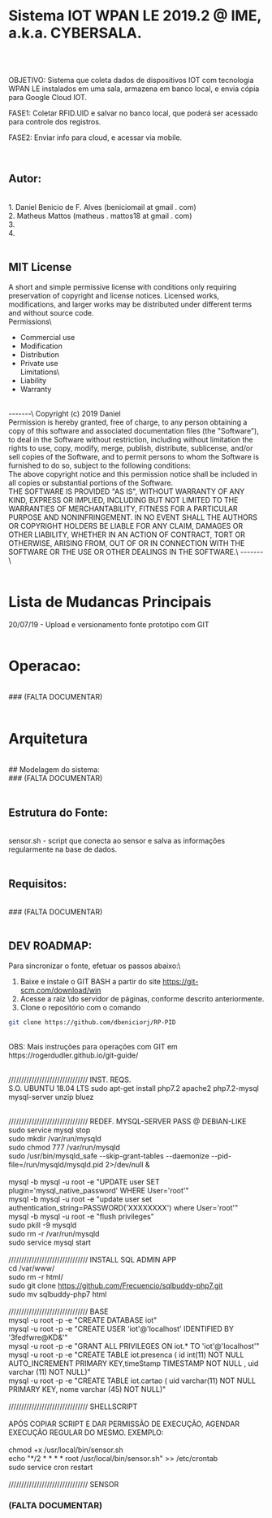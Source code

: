# Sistema IOT WPAN LE 2019.2 @ IME, a.k.a. CYBERSALA.
<br/>
<br/>

OBJETIVO: Sistema que coleta dados de dispositivos IOT com tecnologia WPAN LE instalados em uma sala, armazena em banco local, e envia cópia para Google Cloud IOT.

FASE1: Coletar RFID.UID e salvar no banco local, que poderá ser acessado para controle dos registros.

FASE2: Enviar info para cloud, e acessar via mobile.

<br/>

## Autor: 
<br/>
1.	Daniel Benicio de F. Alves (beniciomail at gmail . com)
<br/>
2.	Matheus Mattos (matheus . mattos18 at gmail . com)
<br/>
3.
<br/>
4.
<br/>    
<br/>

## MIT License 
A short and simple permissive license with conditions only requiring preservation of copyright and license notices. Licensed works, modifications, and larger works may be distributed under different terms and without source code.
<br/>
Permissions\
+ Commercial use
+ Modification
+ Distribution
+ Private use\
Limitations\
+ Liability
+ Warranty
<br/>
-------\
Copyright (c) 2019 Daniel
<br/>
Permission is hereby granted, free of charge, to any person obtaining a copy of this software and associated documentation files (the "Software"), to deal in the Software without restriction, including without limitation the rights to use, copy, modify, merge, publish, distribute, sublicense, and/or sell copies of the Software, and to permit persons to whom the Software is furnished to do so, subject to the following conditions:
<br/>
The above copyright notice and this permission notice shall be included in all copies or substantial portions of the Software.
<br/>
THE SOFTWARE IS PROVIDED "AS IS", WITHOUT WARRANTY OF ANY KIND, EXPRESS OR IMPLIED, INCLUDING BUT NOT LIMITED TO THE WARRANTIES OF MERCHANTABILITY, FITNESS FOR A PARTICULAR PURPOSE AND NONINFRINGEMENT. IN NO EVENT SHALL THE AUTHORS OR COPYRIGHT HOLDERS BE LIABLE FOR ANY CLAIM, DAMAGES OR OTHER LIABILITY, WHETHER IN AN ACTION OF CONTRACT, TORT OR OTHERWISE, ARISING FROM, OUT OF OR IN CONNECTION WITH THE SOFTWARE OR THE USE OR OTHER DEALINGS IN THE SOFTWARE.\
-------\
<br/>
<br/>

# Lista de Mudancas Principais
20/07/19 - Upload e versionamento fonte prototipo com GIT
<br/>
<br/>

# Operacao:
<br/>
### (FALTA DOCUMENTAR)
<br/>
<br/>



# Arquitetura
<br/>
## Modelagem do sistema:
<br/>
### (FALTA DOCUMENTAR)
<br/>
<br/>

## Estrutura do Fonte:
<br/>
sensor.sh     - script que conecta ao sensor e salva as informações regularmente na base de dados.
<br/>
<br/>


## Requisitos:
<br/>
### (FALTA DOCUMENTAR)
<br/>
<br/>


## DEV ROADMAP:
Para sincronizar o fonte, efetuar os passos abaixo:\
1. Baixe e instale o GIT BASH a partir do site  https://git-scm.com/download/win 
2. Acesse a raiz \do servidor de páginas, conforme descrito anteriormente.
3. Clone o repositório com o comando
```bash
git clone https://github.com/dbeniciorj/RP-PID
```
<br/>    
OBS: Mais instruções para operações com GIT em https://rogerdudler.github.io/git-guide/ 
<br/>
<br/>




///////////////////////////////	INST. REQS.
<br/>
S.O. UBUNTU 18.04 LTS
sudo apt-get install php7.2 apache2 php7.2-mysql mysql-server unzip bluez
<br/>
<br/>

///////////////////////////////	REDEF. MYSQL-SERVER PASS @ DEBIAN-LIKE
<br/>
sudo service mysql stop
<br/>
sudo mkdir /var/run/mysqld
<br/>
sudo chmod 777  /var/run/mysqld
<br/>
sudo /usr/bin/mysqld_safe --skip-grant-tables --daemonize --pid-file=/run/mysqld/mysqld.pid 2>/dev/null &  
<br/>
mysql -b mysql -u root -e "UPDATE user SET plugin='mysql_native_password' WHERE User='root'"
<br/>
mysql -b mysql -u root -e "update user set authentication_string=PASSWORD('XXXXXXXX') where User='root'"
<br/>
mysql -b mysql -u root -e "flush privileges"
<br/>
sudo pkill -9 mysqld
<br/>
sudo rm -r /var/run/mysqld
<br/>
sudo service mysql start
<br/>
<br/>
/////////////////////////////// INSTALL SQL ADMIN APP
<br/>
cd /var/www/
<br/>
sudo rm -r html/
<br/>
sudo git clone https://github.com/Frecuencio/sqlbuddy-php7.git
<br/>
sudo mv sqlbuddy-php7 html
<br/>
<br/>
/////////////////////////////// BASE
<br/>
mysql -u root -p -e "CREATE DATABASE iot"
<br/>
mysql -u root -p -e "CREATE USER 'iot'@'localhost' IDENTIFIED BY '3fedfwre@KD&'"
<br/>
mysql -u root -p -e "GRANT ALL PRIVILEGES ON iot.* TO 'iot'@'localhost'"
<br/>
mysql -u root -p -e "CREATE TABLE iot.presenca ( id int(11) NOT NULL AUTO_INCREMENT PRIMARY KEY,timeStamp TIMESTAMP NOT NULL , uid varchar (11) NOT NULL)"
<br/>
mysql -u root -p -e "CREATE TABLE iot.cartao ( uid varchar(11) NOT NULL PRIMARY KEY, nome varchar (45) NOT NULL)"
<br/>
<br/>
/////////////////////////////// SHELLSCRIPT\
<br/>
APÓS COPIAR SCRIPT E DAR PERMISSÃO DE EXECUÇÃO, AGENDAR EXECUÇÃO REGULAR DO MESMO. EXEMPLO:\
<br/>
chmod +x /usr/local/bin/sensor.sh
<br/>
echo "*/2 * * * *   root    /usr/local/bin/sensor.sh" >> /etc/crontab
<br/>
sudo service cron restart
<br/>
<br/>
/////////////////////////////// SENSOR
<br/>
### (FALTA DOCUMENTAR)
<br/>
<br/>
